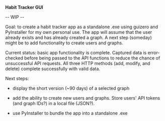 **Habit Tracker GUI**

-- WIP --

Goal: to create a habit tracker app as a standalone .exe using guizero and PyInstaller for my own personal use. The 
app will assume that the user already exists and has already created a graph. A next step (someday) might be to add 
functionality to create users and graphs.

Current status: basic app functionality is complete. Captured data is error-checked before being passed to the API 
functions to reduce the chance of unsuccessful API requests. All three HTTP methods (add, modify, and delete) complete 
successfully with valid data.

Next steps:

- display the short version (~90 days) of a selected graph

- add the ability to create new users and graphs. Store users' API tokens (and graph IDs?) in a local file (JSON?).

- use PyInstaller to bundle the app into a standalone .exe
